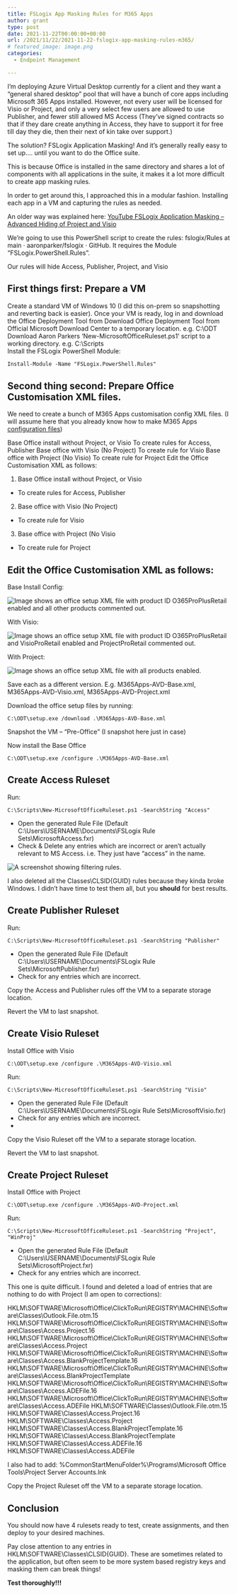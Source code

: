 ```yaml
---
title: FSLogix App Masking Rules for M365 Apps
author: grant
type: post
date: 2021-11-22T00:00:00+00:00
url: /2021/11/22/2021-11-22-fslogix-app-masking-rules-m365/
# featured_image: image.png
categories:
  - Endpoint Management

---
```

 

 I’m deploying Azure Virtual Desktop currently for a client and they want a “general shared desktop” pool that will have a bunch of core apps including Microsoft 365 Apps installed. However, not every user will be licensed for Visio or Project, and only a very select few users are allowed to use Publisher, and fewer still allowed MS Access (They’ve signed contracts so that if they dare create anything in Access, they have to support it for free till day they die, then their next of kin take over support.)

The solution? FSLogix Application Masking!
And it’s generally really easy to set up…. until you want to do the Office suite.

This is because Office is installed in the same directory and shares a lot of components with all applications in the suite, it makes it a lot more difficult to create app masking rules.

In order to get around this, I approached this in a modular fashion. Installing each app in a VM and capturing the rules as needed.

An older way was explained here: [YouTube FSLogix Application Masking – Advanced Hiding of Project and Visio](https://www.youtube.com/watch?v=opPTy9nUAwE)

We’re going to use this PowerShell script to create the rules: fslogix/Rules at main · aaronparker/fslogix · GitHub. It requires the Module “FSLogix.PowerShell.Rules”.

Our rules will hide Access, Publisher, Project, and Visio

## First things first: Prepare a VM

Create a standard VM of Windows 10 (I did this on-prem so snapshotting and reverting back is easier).
Once your VM is ready, log in and download the Office Deployment Tool from Download Office Deployment Tool from Official Microsoft Download Center to a temporary location. e.g. C:\ODT\
Download Aaron Parkers ‘New-MicrosoftOfficeRuleset.ps1‘ script to a working directory. e.g. C:\Scripts\
Install the FSLogix PowerShell Module:

```ps
Install-Module -Name "FSLogix.PowerShell.Rules"
```

## Second thing second: Prepare Office Customisation XML files.

We need to create a bunch of M365 Apps customisation config XML files.
(I will assume here that you already know how to make M365 Apps [configuration files](https://docs.microsoft.com/en-us/deployoffice/office-deployment-tool-configuration-options))

Base Office install without Project, or Visio
To create rules for Access, Publisher
Base office with Visio (No Project)
To create rule for Visio
Base office with Project (No Visio)
To create rule for Project
Edit the Office Customisation XML as follows:

1. Base Office install without Project, or Visio
*    To create rules for Access, Publisher
2. Base office with Visio (No Project)
*   To create rule for Visio
3. Base office with Project (No Visio
*   To create rule for Project

## Edit the Office Customisation XML as follows:

Base Install Config:

![Image shows an office setup XML file with product ID O365ProPlusRetail enabled and all other products commented out.](image-2.png "Base Install Config")

With Visio:

![Image shows an office setup XML file with product ID O365ProPlusRetail and VisioProRetail enabled and ProjectProRetail commented out.](image-3.png "Visio added")

With Project:

![Image shows an office setup XML file with all products enabled.](image-3.png "All products enabled")

Save each as a different version. E.g. M365Apps-AVD-Base.xml, M365Apps-AVD-Visio.xml, M365Apps-AVD-Project.xml

Download the office setup files by running:

`C:\ODT\setup.exe /download .\M365Apps-AVD-Base.xml`

Snapshot the VM – “Pre-Office” (I snapshot here just in case)

Now install the Base Office

`C:\ODT\setup.exe /configure .\M365Apps-AVD-Base.xml`

## Create Access Ruleset

Run:

`C:\Scripts\New-MicrosoftOfficeRuleset.ps1 -SearchString "Access"`

* Open the generated Rule File (Default C:\Users\USERNAME\Documents\FSLogix Rule Sets\MicrosoftAccess.fxr)
* Check & Delete any entries which are incorrect or aren’t actually relevant to MS Access. i.e. They just have “access” in the name.

![A screenshot showing filtering rules.](image-1.png "Filter Rules")

I also deleted all the Classes\CLSID\{GUID} rules because they kinda broke Windows. I didn’t have time to test them all, but you **should** for best results.

## Create Publisher Ruleset

Run:

`C:\Scripts\New-MicrosoftOfficeRuleset.ps1 -SearchString "Publisher"`

* Open the generated Rule File (Default C:\Users\USERNAME\Documents\FSLogix Rule Sets\MicrosoftPublisher.fxr)
* Check for any entries which are incorrect.

Copy the Access and Publisher rules off the VM to a separate storage location.

Revert the VM to last snapshot.

## Create Visio Ruleset

Install Office with Visio

`C:\ODT\setup.exe /configure .\M365Apps-AVD-Visio.xml`

Run:

`C:\Scripts\New-MicrosoftOfficeRuleset.ps1 -SearchString "Visio"`

* Open the generated Rule File (Default C:\Users\USERNAME\Documents\FSLogix Rule Sets\MicrosoftVisio.fxr)
* Check for any entries which are incorrect.
* 
Copy the Visio Ruleset off the VM to a separate storage location.

Revert the VM to last snapshot.

## Create Project Ruleset

Install Office with Project

`C:\ODT\setup.exe /configure .\M365Apps-AVD-Project.xml`

Run:

`C:\Scripts\New-MicrosoftOfficeRuleset.ps1 -SearchString "Project", "WinProj"`

* Open the generated Rule File (Default C:\Users\USERNAME\Documents\FSLogix Rule Sets\MicrosoftProject.fxr)
* Check for any entries which are incorrect.

This one is quite difficult. I found and deleted a load of entries that are nothing to do with Project (I am open to corrections):

HKLM\SOFTWARE\Microsoft\Office\ClickToRun\REGISTRY\MACHINE\Software\Classes\Outlook.File.otm.15
HKLM\SOFTWARE\Microsoft\Office\ClickToRun\REGISTRY\MACHINE\Software\Classes\Access.Project.16
HKLM\SOFTWARE\Microsoft\Office\ClickToRun\REGISTRY\MACHINE\Software\Classes\Access.Project
HKLM\SOFTWARE\Microsoft\Office\ClickToRun\REGISTRY\MACHINE\Software\Classes\Access.BlankProjectTemplate.16
HKLM\SOFTWARE\Microsoft\Office\ClickToRun\REGISTRY\MACHINE\Software\Classes\Access.BlankProjectTemplate
HKLM\SOFTWARE\Microsoft\Office\ClickToRun\REGISTRY\MACHINE\Software\Classes\Access.ADEFile.16
HKLM\SOFTWARE\Microsoft\Office\ClickToRun\REGISTRY\MACHINE\Software\Classes\Access.ADEFile
HKLM\SOFTWARE\Classes\Outlook.File.otm.15
HKLM\SOFTWARE\Classes\Access.Project.16
HKLM\SOFTWARE\Classes\Access.Project
HKLM\SOFTWARE\Classes\Access.BlankProjectTemplate.16
HKLM\SOFTWARE\Classes\Access.BlankProjectTemplate
HKLM\SOFTWARE\Classes\Access.ADEFile.16
HKLM\SOFTWARE\Classes\Access.ADEFile

I also had to add:
%CommonStartMenuFolder%\Programs\Microsoft Office Tools\Project Server Accounts.lnk

Copy the Project Ruleset off the VM to a separate storage location.

## Conclusion

You should now have 4 rulesets ready to test, create assignments, and then deploy to your desired machines.

Pay close attention to any entries in HKLM\SOFTWARE\Classes\CLSID\{GUID}.
These are sometimes related to the application, but often seem to be more system based registry keys and masking them can break things!

**Test thoroughly!!!**
